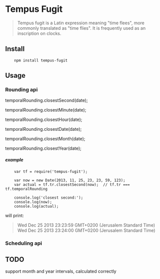 Tempus Fugit
============

> Tempus fugit is a Latin expression meaning "time flees", more commonly translated as "time flies". It is frequently used as an inscription on clocks.

Install
-------
```
	npm install tempus-fugit
```

Usage
-----
### Rounding api

temporalRounding.closestSecond(date);

temporalRounding.closestMinute(date);

temporalRounding.closestHour(date);

temporalRounding.closestDate(date);

temporalRounding.closestMonth(date);

temporalRounding.closestYear(date);

##### example
```
	var tf = require('tempus-fugit');

	var now = new Date(2013, 11, 25, 23, 23, 59, 123);
	var actual = tf.tr.closestSecond(now);  // tf.tr === tf.temporalRounding

	console.log('closest second:');
	console.log(now);
	console.log(actual);

```
will print:

> Wed Dec 25 2013 23:23:59 GMT+0200 (Jerusalem Standard Time)
> Wed Dec 25 2013 23:24:00 GMT+0200 (Jerusalem Standard Time)

### Scheduling api

TODO
----
support month and year intervals, calculated correctly


